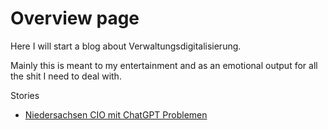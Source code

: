 # Overview page

Here I will start a blog about Verwaltungsdigitalisierung. 

Mainly this is meant to my entertainment and as an emotional output for all the shit I need to deal with.  

Stories 
- [Niedersachsen CIO mit ChatGPT Problemen](Horst_Baier_CIO.md)
